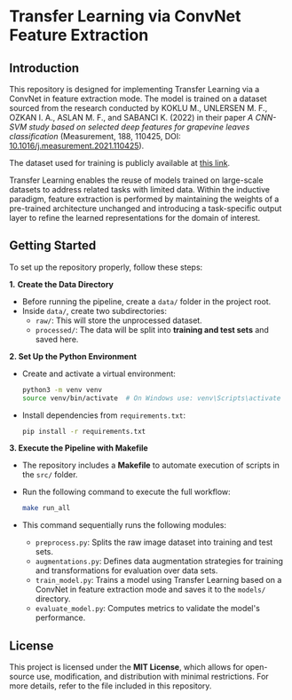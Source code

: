 # Transfer Learning via ConvNet Feature Extraction

## Introduction  

This repository is designed for implementing Transfer Learning via a ConvNet in feature extraction mode. The model is trained on a dataset sourced from the research conducted by KOKLU M., UNLERSEN M. F., OZKAN I. A., ASLAN M. F., and SABANCI K. (2022) in their paper *A CNN-SVM study based on selected deep features for grapevine leaves classification* (Measurement, 188, 110425, DOI: [10.1016/j.measurement.2021.110425](https://doi.org/10.1016/j.measurement.2021.110425)).  

The dataset used for training is publicly available at [this link](https://www.muratkoklu.com/datasets/).  

Transfer Learning enables the reuse of models trained on large-scale datasets to address related tasks with limited data. Within the inductive paradigm, feature extraction is performed by maintaining the weights of a pre-trained architecture unchanged and introducing a task-specific output layer to refine the learned representations for the domain of interest.

## Getting Started 

To set up the repository properly, follow these steps:  

**1.** **Create the Data Directory**  
   - Before running the pipeline, create a `data/` folder in the project root.  
   - Inside `data/`, create two subdirectories:  
     - `raw/`: This will store the unprocessed dataset.  
     - `processed/`: The data will be split into **training and test sets** and saved here.
  
**2. Set Up the Python Environment**  
 
   - Create and activate a virtual environment:  

     ```sh
     python3 -m venv venv
     source venv/bin/activate  # On Windows use: venv\Scripts\activate 
     ```

   - Install dependencies from `requirements.txt`:  

     ```sh
     pip install -r requirements.txt 
     ``` 

**3. Execute the Pipeline with Makefile**  
   - The repository includes a **Makefile** to automate execution of scripts in the `src/` folder.  
   - Run the following command to execute the full workflow:  

     ```sh
     make run_all  
     ```  
   
   - This command sequentially runs the following modules:
     - `preprocess.py`: Splits the raw image dataset into training and test sets.
     - `augmentations.py`: Defines data augmentation strategies for training and transformations for evaluation over data sets.
     - `train_model.py`: Trains a model using Transfer Learning based on a ConvNet in feature extraction mode and saves it to the `models/` directory.
     - `evaluate_model.py`: Computes metrics to validate the model's performance. 


## License  

This project is licensed under the **MIT License**, which allows for open-source use, modification, and distribution with minimal restrictions. For more details, refer to the file included in this repository.  
